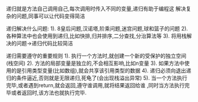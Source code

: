 递归就是方法自己调用自己,每次调用时传入不同的变量,递归有助于编程这
解决复杂的问题,同事可以让代码变得简洁

递归解决什么问题:
1). 8皇后问题,汉诺塔,阶乘问题,迷宫问题,球和篮子的问题
2). 各种算法中也会使用到递归,比如快排,归并排序,二分查找,分治算法等
3). 将用栈解决的问题->递归代码比较简洁

递归需要遵守的重要规则
1). 执行一个方法时,就创建一个新的受保护的独立空间(栈空间)
2). 方法的局部变量是独立的,不会相互影响,比如n变量
3). 如果方法中使用的是引用类型变量(比如数组),就会共享该引用类型的数据
4). 递归必须向退出递归的条件逼近,否则就是无限递归,死龟了(会出现栈溢出异常)
5). 当一个方法执行完毕,或者遇到return,就会返回,遵守谁调用,就将结果返回给谁
   ,同时当方法执行完毕或者返回时,该方法也就执行完毕.